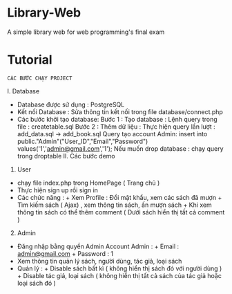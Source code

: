 # Library-Web
 A simple library web for web programming's final exam
# Tutorial
 	CÁC BƯỚC CHẠY PROJECT 
I. Database
- Database được sử dụng : PostgreSQL
- Kết nối Database : Sửa thông tin kết nối trong file database/connect.php
- Các bước khởi tạo database:
	Bước 1 : Tạo database : Lệnh query trong file : createtable.sql
	Bước 2 : Thêm dữ liệu : Thực hiện query lần lượt : add_data.sql -> add_book.sql
Query tạo account Admin:
insert into public."Admin"("User_ID","Email","Password") values('1','admin@gmail.com','1');
Nếu muốn drop database : chạy query trong droptable
II. Các bước demo
1. User
- chạy file index.php trong HomePage ( Trang chủ )
- Thực hiện sign up rồi sign in
- Các chức năng : + Xem Profile : Đổi mật khẩu, xem các sách đã mượn
		  + Tìm kiếm sách ( Ajax) , xem thông tin sách, ấn mượn sách
		  + Khi xem thông tin sách có thể thêm comment ( Dưới sách hiển thị tất cả comment )
2. Admin
- Đăng nhập bằng quyền Admin
Account Admin : + Email : admin@gmail.com 
		+ Password : 1
- Xem thông tin quản lý sách, người dùng, tác giả,  loại sách
- Quản lý : + Disable sách bất kì ( không hiển thị sách đó với người dùng )
	    + Disable tác giả, loại sách ( không hiển thị tất cả sách của tác giả hoặc loại sách đó )
